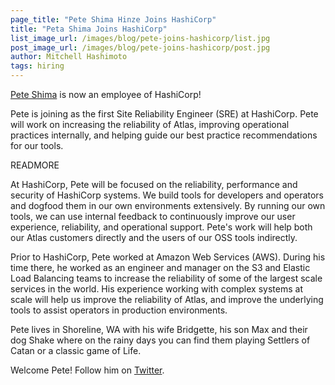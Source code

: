 ```yaml
---
page_title: "Pete Shima Hinze Joins HashiCorp"
title: "Peta Shima Joins HashiCorp"
list_image_url: /images/blog/pete-joins-hashicorp/list.jpg
post_image_url: /images/blog/pete-joins-hashicorp/post.jpg
author: Mitchell Hashimoto
tags: hiring
---
```


[Pete Shima](https://github.com/pshima) is now an employee of
HashiCorp!

Pete is joining as the first Site Reliability Engineer (SRE)
at HashiCorp. Pete will work on increasing the reliability of
Atlas, improving operational practices internally, and helping
guide our best practice recommendations for our tools.

READMORE

At HashiCorp, Pete will be focused on the reliability, performance and
security of HashiCorp systems. We build tools for developers and operators
and dogfood them in our own environments extensively. By running our own tools,
we can use internal feedback to continuously improve our user experience, reliability,
and operational support. Pete's work will help both our Atlas customers directly
and the users of our OSS tools indirectly.

Prior to HashiCorp, Pete worked at Amazon Web Services (AWS). During his time
there, he worked as an engineer and manager on the S3 and Elastic Load Balancing
teams to increase the reliability of some of the largest scale services in the world.
His experience working with complex systems at scale will help us improve the
reliability of Atlas, and improve the underlying tools to assist operators
in production environments.

Pete lives in Shoreline, WA with his wife Bridgette, his son Max and their dog Shake
where on the rainy days you can find them playing Settlers of Catan or a classic
game of Life.

Welcome Pete! Follow him on [Twitter](https://twitter.com/petey5k).
